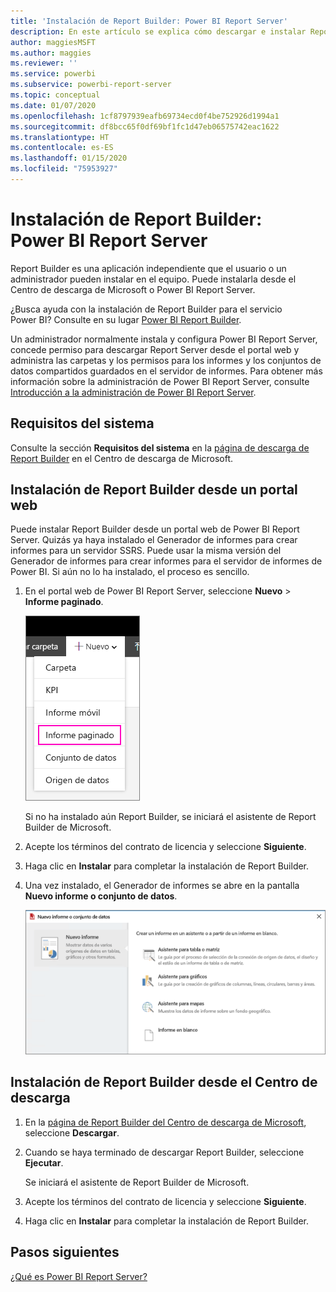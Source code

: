 ```yaml
---
title: 'Instalación de Report Builder: Power BI Report Server'
description: En este artículo se explica cómo descargar e instalar Report Builder para Power BI Report Server.
author: maggiesMSFT
ms.author: maggies
ms.reviewer: ''
ms.service: powerbi
ms.subservice: powerbi-report-server
ms.topic: conceptual
ms.date: 01/07/2020
ms.openlocfilehash: 1cf8797939eafb69734ecd0f4be752926d1994a1
ms.sourcegitcommit: df8bcc65f0df69bf1fc1d47eb06575742eac1622
ms.translationtype: HT
ms.contentlocale: es-ES
ms.lasthandoff: 01/15/2020
ms.locfileid: "75953927"
---
```

# <a name="install-report-builder---power-bi-report-server"></a>Instalación de Report Builder: Power BI Report Server

Report Builder es una aplicación independiente que el usuario o un administrador pueden instalar en el equipo. Puede instalarla desde el Centro de descarga de Microsoft o Power BI Report Server.  

¿Busca ayuda con la instalación de Report Builder para el servicio Power BI? Consulte en su lugar [Power BI Report Builder](../report-builder-power-bi.md).
  
Un administrador normalmente instala y configura Power BI Report Server, concede permiso para descargar Report Server desde el portal web y administra las carpetas y los permisos para los informes y los conjuntos de datos compartidos guardados en el servidor de informes. Para obtener más información sobre la administración de Power BI Report Server, consulte [Introducción a la administración de Power BI Report Server](admin-handbook-overview.md).  
  
## <a name="system-requirements"></a>Requisitos del sistema
  
 Consulte la sección **Requisitos del sistema** en la [página de descarga de Report Builder](https://go.microsoft.com/fwlink/?LinkID=734968) en el Centro de descarga de Microsoft.
 
## <a name="install-report-builder-from-a-web-portal"></a>Instalación de Report Builder desde un portal web
  
Puede instalar Report Builder desde un portal web de Power BI Report Server. Quizás ya haya instalado el Generador de informes para crear informes para un servidor SSRS. Puede usar la misma versión del Generador de informes para crear informes para el servidor de informes de Power BI. Si aún no lo ha instalado, el proceso es sencillo.

1. En el portal web de Power BI Report Server, seleccione **Nuevo** > **Informe paginado**.
   
    ![Menú Nuevo informe paginado](media/quickstart-create-paginated-report/reportserver-new-paginated-report-menu.png)
   
    Si no ha instalado aún Report Builder, se iniciará el asistente de Report Builder de Microsoft.  
  
3.  Acepte los términos del contrato de licencia y seleccione **Siguiente**.  
 
5.  Haga clic en **Instalar** para completar la instalación de Report Builder.  

2. Una vez instalado, el Generador de informes se abre en la pantalla **Nuevo informe o conjunto de datos**.
   
    ![Pantalla Nuevo informe o conjunto de datos](media/quickstart-create-paginated-report/reportserver-paginated-new-report-screen.png)
 

##  <a name="download"></a> Instalación de Report Builder desde el Centro de descarga  
  
1.  En la [página de Report Builder del Centro de descarga de Microsoft](https://go.microsoft.com/fwlink/?LinkID=734968), seleccione **Descargar**.  
  
2.  Cuando se haya terminado de descargar Report Builder, seleccione **Ejecutar**.  
  
     Se iniciará el asistente de Report Builder de Microsoft.  
  
3.  Acepte los términos del contrato de licencia y seleccione **Siguiente**.  
 
5.  Haga clic en **Instalar** para completar la instalación de Report Builder.  
 

## <a name="next-steps"></a>Pasos siguientes

[¿Qué es Power BI Report Server?](get-started.md)
